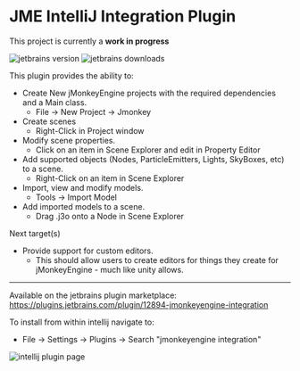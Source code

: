 JME IntelliJ Integration Plugin
=

This project is currently a **work in progress**

![jetbrains version](https://img.shields.io/jetbrains/plugin/v/12894-scala.svg) ![jetbrains downloads](https://img.shields.io/jetbrains/plugin/d/12894-scala.svg)

This plugin provides the ability to:
- Create New jMonkeyEngine projects with the required dependencies and a Main class.
    - File -> New Project -> Jmonkey
- Create scenes
    - Right-Click in Project window
- Modify scene properties.
    - Click on an item in Scene Explorer and edit in Property Editor
- Add supported objects (Nodes, ParticleEmitters, Lights, SkyBoxes, etc) to a scene.
    - Right-Click on an item in Scene Explorer
- Import, view and modify models.
    - Tools -> Import Model
- Add imported models to a scene.
    - Drag .j3o onto a Node in Scene Explorer

Next target(s)
- Provide support for custom editors.
    - This should allow users to create editors for things they create for jMonkeyEngine - much like unity allows.
 


---

Available on the jetbrains plugin marketplace: https://plugins.jetbrains.com/plugin/12894-jmonkeyengine-integration

To install from within intellij navigate to:

- File -> Settings -> Plugins -> Search "jmonkeyengine integration"

![intellij plugin page](https://i.ibb.co/P6FCxMF/image.png)



  
